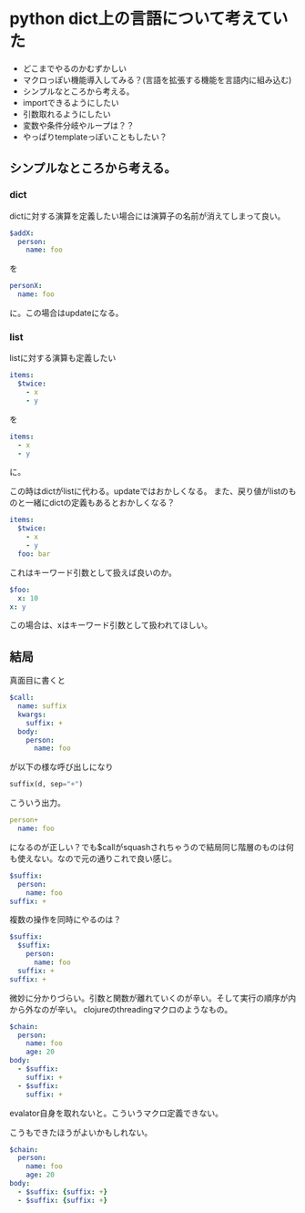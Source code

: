 # python dict上の言語について考えていた

- どこまでやるのかむずかしい
- マクロっぽい機能導入してみる？(言語を拡張する機能を言語内に組み込む)
- シンプルなところから考える。
- importできるようにしたい
- 引数取れるようにしたい
- 変数や条件分岐やループは？？
- やっぱりtemplateっぽいこともしたい？

## シンプルなところから考える。

### dict

dictに対する演算を定義したい場合には演算子の名前が消えてしまって良い。

```yaml
$addX:
  person:
    name: foo
```

を

```yaml
personX:
  name: foo
```

に。この場合はupdateになる。

### list

listに対する演算も定義したい

```yaml
items:
  $twice:
    - x
    - y
```

を

```yaml
items:
  - x
  - y
```

に。

この時はdictがlistに代わる。updateではおかしくなる。
また、戻り値がlistのものと一緒にdictの定義もあるとおかしくなる？


```yaml
items:
  $twice:
    - x
    - y
  foo: bar
```

これはキーワード引数として扱えば良いのか。

```yaml
$foo:
  x: 10
x: y
```

この場合は、xはキーワード引数として扱われてほしい。

## 結局

真面目に書くと

```yaml
$call:
  name: suffix
  kwargs:
    suffix: +
  body:
    person:
      name: foo
```

が以下の様な呼び出しになり

```python
suffix(d, sep="+")
```

こういう出力。

```yaml
person+
  name: foo
```

になるのが正しい？でも$callがsquashされちゃうので結局同じ階層のものは何も使えない。なので元の通りこれで良い感じ。

```yaml
$suffix:
  person:
    name: foo
suffix: +
```

複数の操作を同時にやるのは？

```yaml
$suffix:
  $suffix:
    person:
      name: foo
  suffix: +
suffix: +
```

微妙に分かりづらい。引数と関数が離れていくのが辛い。そして実行の順序が内から外なのが辛い。
clojureのthreadingマクロのようなもの。

```yaml
$chain:
  person:
    name: foo
    age: 20
body:
  - $suffix:
    suffix: +
  - $suffix:
    suffix: +
```
evalator自身を取れないと。こういうマクロ定義できない。

こうもできたほうがよいかもしれない。

```yaml
$chain:
  person:
    name: foo
    age: 20
body:
  - $suffix: {suffix: +}
  - $suffix: {suffix: +}
```
